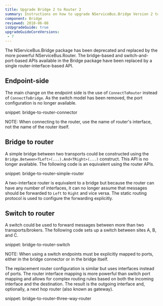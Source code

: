 ```yaml
---
title: Upgrade Bridge 2 to Router 2
summary: Instructions on how to upgrade NServiceBus.Bridge Version 2 to NServiceBus.Router Version 2.
component: Bridge
reviewed: 2018-06-08
isUpgradeGuide: true
upgradeGuideCoreVersions:
 - 7
---
```


The NServiceBus.Bridge package has been deprecated and replaced by the more powerful NServiceBus.Router. The bridge-based and switch-and-port-based APIs available in the Bridge package have been replaced by a single router-interface-based API.

## Endpoint-side

The main change on the endpoint side is the use of `ConnectToRouter` instead of `ConnectToBridge`. As the switch model has been removed, the port configuration is no longer available.

snippet: bridge-to-router-connector

NOTE: When connecting to the router, use the name of router's interface, not the name of the router itself.


## Bridge to router

A simple bridge between two transports could be constructed using the `Bridge.Between<TLeft>(...).And<TRight>(...)` construct. This API is no longer available. The following code is an equivalent using the router APIs.

snippet: bridge-to-router-simple-router

A two-interface router is equivalent to a bridge but because the router can have any number of interfaces, it can no longer assume that messages should be forwarded to `Left` to `Right` and vice versa. The static routing protocol is used to configure the forwarding explicitly.

## Switch to router

A switch could be used to forward messages between more than two transports/brokers. The following code sets up a switch between sites A, B, and C.

snippet: bridge-to-router-switch

NOTE: When using a switch endpoints must be explicitly mapped to ports, either in the bridge connector or in the bridge itself.

The replacement router configuration is similar but uses interfaces instead of ports. The router interface mapping is more powerful than switch port mapping and allows for complex routing rules based on both the incoming interface and the destination. The result is the outgoing interface and, optionally, a next hop router (also known as gateway).

snippet: bridge-to-router-three-way-router

